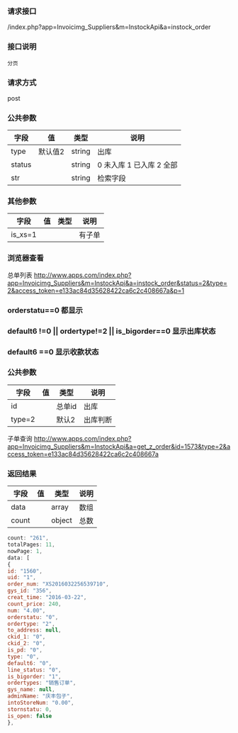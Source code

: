 ### **请求接口**
/index.php?app=Invoicimg_Suppliers&m=InstockApi&a=instock_order

### **接口说明**
`分页`

### **请求方式**
post

### **公共参数** 
|字段       |值             |类型    |说明           |
| --------- |--------      |--------|--------       |
|type       | 默认值2   |string |出库|
|status  |          |string | 0 未入库 1 已入库 2 全部  |
|str  |          |string | 检索字段  |

### **其他参数**
|字段       |值             |类型    |说明           |
| --------- |--------      |--------|--------       |
|is_xs=1       |    | |有子单|
### **浏览器查看**
总单列表  http://www.apps.com/index.php?app=Invoicimg_Suppliers&m=InstockApi&a=instock_order&status=2&type=2&access_token=e133ac84d35628422ca6c2c408667a&p=1

### **orderstatu==0 都显示**
### **default6 !=0 || ordertype!=2 || is_bigorder==0 显示出库状态**
### **default6 ==0 显示收款状态**

### **公共参数** 
|字段       |值             |类型    |说明           |
| --------- |--------      |--------|--------       |
|id       |    |总单id |出库|
|type=2       |    |默认2 |出库判断|
子单查询  http://www.apps.com/index.php?app=Invoicimg_Suppliers&m=InstockApi&a=get_z_order&id=1573&type=2&access_token=e133ac84d35628422ca6c2c408667a



### **返回结果**
|字段       |值             |类型    |说明           |
| --------- |--------      |--------|--------       |
|data    |         | array |数组 |
|count|         | object | 总数 |

``` javascript
count: "261",
totalPages: 11,
nowPage: 1,
data: [
{
id: "1560",
uid: "1",
order_num: "XS2016032256539710",
gys_id: "356",
creat_time: "2016-03-22",
count_price: 240,
num: "4.00",
orderstatu: "0",
ordertype: "2",
to_address: null,
ckid_1: "0",
ckid_2: "0",
is_pd: "0",
type: "0",
default6: "0",
line_status: "0",
is_bigorder: "1",
ordertypes: "销售订单",
gys_name: null,
adminName: "庆丰包子",
intoStoreNum: "0.00",
stornstatu: 0,
is_open: false
},